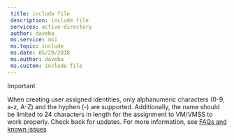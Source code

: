 ```yaml
---
 title: include file
 description: include file
 services: active-directory
 author: daveba
 ms.service: msi
 ms.topic: include
 ms.date: 05/29/2018
 ms.author: daveba
 ms.custom: include file
---
```


> [!IMPORTANT]
> When creating user assigned identities, only alphanumeric characters (0-9, a-z, A-Z) and the hyphen (-) are supported. Additionally, the name should be limited to 24 characters in length for the assignment to VM/VMSS to work properly. Check back for updates. For more information, see [FAQs and known issues](/azure/active-directory/managed-service-identity/known-issues)